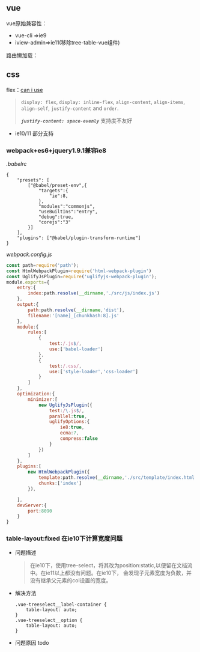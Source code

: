 ## vue

vue原始兼容性：

- vue-cli =>ie9
- iview-admin=>ie11(移除tree-table-vue组件)

路由懒加载：



## css

flex：[can i use](https://www.caniuse.com/#search=flex)

> `display: flex`, `display: inline-flex`, `align-content`, `align-items`, `align-self`, `justify-content` and `order`.
>
> ***`justify-content: space-evenly`*** 支持度不友好

- ie10/11 部分支持



### webpack+es6+jquery1.9.1兼容ie8

*.babelrc*

```
{
    "presets": [
        ["@babel/preset-env",{
            "targets":{
                "ie":8,
            },
            "modules":"commonjs",
            "useBuiltIns":"entry",
            "debug":true,
            "corejs":"3"
        }]
    ],
    "plugins": ["@babel/plugin-transform-runtime"]
}

```

*webpack.config.js*

```javascript
const path=require('path');
const HtmlWebpackPlugin=require('html-webpack-plugin')
const UglifyJsPlugin=require('uglifyjs-webpack-plugin');
module.exports={
    entry:{
        index:path.resolve(__dirname,'./src/js/index.js')
    },
    output:{
        path:path.resolve(__dirname,'dist'),
        filename:'[name]_[chunkhash:8].js'
    },
    module:{
        rules:[
            {
                test:/.js$/,
                use:['babel-loader']
            },
            {
                test:/.css/,
                use:['style-loader','css-loader']
            }
        ]
    },
    optimization:{
        minimizer:[
            new UglifyJsPlugin({
                test:/\.js$/,
                parallel:true,
                uglifyOptions:{
                    ie8:true,
                    ecma:7,
                    compress:false
                }
            })
        ]
    },
    plugins:[
        new HtmlWebpackPlugin({
            template:path.resolve(__dirname,'./src/template/index.html'),
            chunks:['index']
        }),

    ],
    devServer:{
        port:8090
    }
}

```

### table-layout:fixed 在ie10下计算宽度问题
- 问题描述
    > 在ie10下，使用tree-select，将其改为position:static,以便留在文档流中。在ie11以上都没有问题。在ie10下，
    会发现子元素宽度为负数，并没有继承父元素的col设置的宽度。
- 解决方法
    ```
    .vue-treeselect__label-container {
        table-layout: auto;
    }
    .vue-treeselect__option {
        table-layout: auto;
    }
    ```
- 问题原因
    todo
